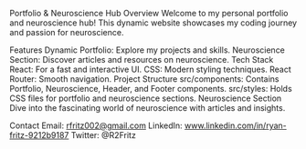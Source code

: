 Portfolio & Neuroscience Hub
Overview
Welcome to my personal portfolio and neuroscience hub! This dynamic website showcases my coding journey and passion for neuroscience.

Features
Dynamic Portfolio: Explore my projects and skills.
Neuroscience Section: Discover articles and resources on neuroscience.
Tech Stack
React: For a fast and interactive UI.
CSS: Modern styling techniques.
React Router: Smooth navigation.
Project Structure
src/components: Contains Portfolio, Neuroscience, Header, and Footer components.
src/styles: Holds CSS files for portfolio and neuroscience sections.
Neuroscience Section
Dive into the fascinating world of neuroscience with articles and insights.


Contact
Email: rfritz002@gmail.com
LinkedIn: www.linkedin.com/in/ryan-fritz-9212b9187
Twitter: @R2Fritz
